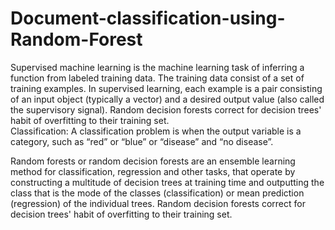 # Document-classification-using-Random-Forest

  Supervised machine learning is the machine learning task of inferring a function from labeled training data. The training data consist of a set of training examples. In supervised learning, each example is a pair consisting of an input object (typically a vector) and a desired output value (also called the supervisory signal). Random decision forests correct for decision trees' habit of overfitting to their training set.   
Classification: A classification problem is when the output variable is a category, such as “red” or “blue” or “disease” and “no disease”.

Random forests or random decision forests are an ensemble learning method for classification, regression and other tasks, that operate by constructing a multitude of decision trees at training time and outputting the class that is the mode of the classes (classification) or mean prediction (regression) of the individual trees. Random decision forests correct for decision trees' habit of overfitting to their training set.


